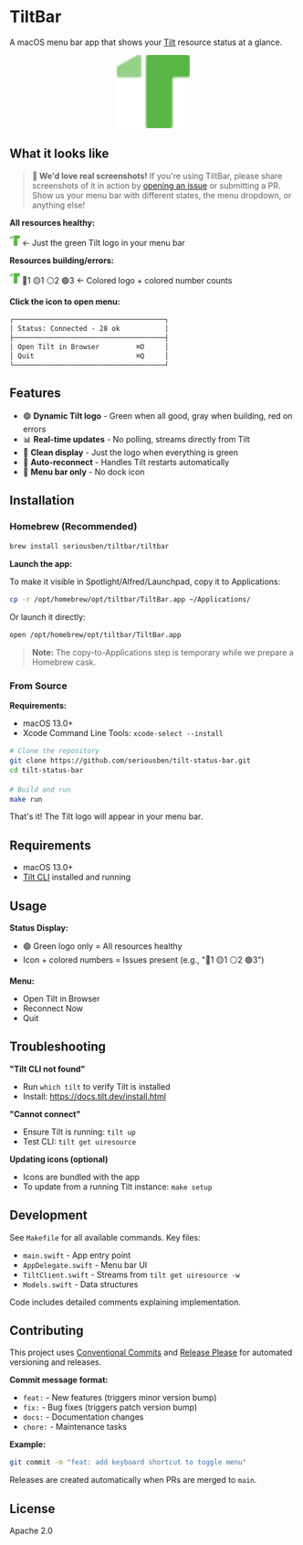 # TiltBar

A macOS menu bar app that shows your [Tilt](https://tilt.dev) resource status at a glance.

<p align="center">
  <img src="docs/tilt-logo.png" width="128" alt="Tilt Logo">
</p>

## What it looks like

> **📸 We'd love real screenshots!** If you're using TiltBar, please share screenshots of it in action by [opening an issue](https://github.com/seriousben/tilt-status-bar/issues) or submitting a PR. Show us your menu bar with different states, the menu dropdown, or anything else!

**All resources healthy:**

<img src="docs/tilt-logo.png" width="18"> ← Just the green Tilt logo in your menu bar

**Resources building/errors:**

<img src="docs/tilt-logo.png" width="18"> 🔴1 🟡1 ⚪️2 🟢3 ← Colored logo + colored number counts

**Click the icon to open menu:**
```
┌─────────────────────────────────────┐
│ Status: Connected - 28 ok           │
├─────────────────────────────────────┤
│ Open Tilt in Browser         ⌘O     │
│ Quit                         ⌘Q     │
└─────────────────────────────────────┘
```

## Features

- 🟢 **Dynamic Tilt logo** - Green when all good, gray when building, red on errors
- 📊 **Real-time updates** - No polling, streams directly from Tilt
- 🎯 **Clean display** - Just the logo when everything is green
- 🔄 **Auto-reconnect** - Handles Tilt restarts automatically
- 🚫 **Menu bar only** - No dock icon

## Installation

### Homebrew (Recommended)

```bash
brew install seriousben/tiltbar/tiltbar
```

**Launch the app:**

To make it visible in Spotlight/Alfred/Launchpad, copy it to Applications:
```bash
cp -r /opt/homebrew/opt/tiltbar/TiltBar.app ~/Applications/
```

Or launch it directly:
```bash
open /opt/homebrew/opt/tiltbar/TiltBar.app
```

> **Note:** The copy-to-Applications step is temporary while we prepare a Homebrew cask.

### From Source

**Requirements:**
- macOS 13.0+
- Xcode Command Line Tools: `xcode-select --install`

```bash
# Clone the repository
git clone https://github.com/seriousben/tilt-status-bar.git
cd tilt-status-bar

# Build and run
make run
```

That's it! The Tilt logo will appear in your menu bar.

## Requirements

- macOS 13.0+
- [Tilt CLI](https://docs.tilt.dev/install.html) installed and running

## Usage

**Status Display:**
- 🟢 Green logo only = All resources healthy
- Icon + colored numbers = Issues present (e.g., "🔴1 🟡1 ⚪️2 🟢3")

**Menu:**
- Open Tilt in Browser
- Reconnect Now
- Quit

## Troubleshooting

**"Tilt CLI not found"**
- Run `which tilt` to verify Tilt is installed
- Install: https://docs.tilt.dev/install.html

**"Cannot connect"**
- Ensure Tilt is running: `tilt up`
- Test CLI: `tilt get uiresource`

**Updating icons (optional)**
- Icons are bundled with the app
- To update from a running Tilt instance: `make setup`

## Development

See `Makefile` for all available commands. Key files:
- `main.swift` - App entry point
- `AppDelegate.swift` - Menu bar UI
- `TiltClient.swift` - Streams from `tilt get uiresource -w`
- `Models.swift` - Data structures

Code includes detailed comments explaining implementation.

## Contributing

This project uses [Conventional Commits](https://www.conventionalcommits.org/) and [Release Please](https://github.com/googleapis/release-please) for automated versioning and releases.

**Commit message format:**
- `feat:` - New features (triggers minor version bump)
- `fix:` - Bug fixes (triggers patch version bump)
- `docs:` - Documentation changes
- `chore:` - Maintenance tasks

**Example:**
```bash
git commit -m "feat: add keyboard shortcut to toggle menu"
```

Releases are created automatically when PRs are merged to `main`.

## License

Apache 2.0
